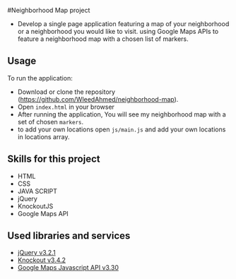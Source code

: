 #Neighborhood Map project


* Develop a single page application featuring a map of your neighborhood or a neighborhood you would like to visit. using Google Maps APIs to feature a neighborhood map with a chosen list of markers.



## Usage

To run the application:

* Download or clone the repository (https://github.com/WleedAhmed/neighborhood-map).
* Open `index.html` in your browser  
* After running the application, You will see my neighborhood map with a set of chosen `markers`.
* to add your own locations open `js/main.js` and add your own locations in locations array.

## Skills for this project
* HTML
* CSS
* JAVA SCRIPT
* jQuery
* KnockoutJS
* Google Maps API

## Used libraries and services

* [jQuery v3.2.1](https://jquery.com/)
* [Knockout v3.4.2](http://knockoutjs.com/)
* [Google Maps Javascript API v3.30](https://developers.google.com/maps/documentation/javascript/)

